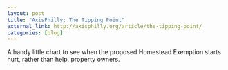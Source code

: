 ```yaml
---
layout: post
title: "AxisPhilly: The Tipping Point"
external_link: http://axisphilly.org/article/the-tipping-point/
categories: [blog]
---
```


A handy little chart to see when the proposed Homestead Exemption starts hurt, rather than help, property owners.